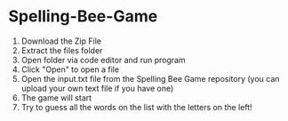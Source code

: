 # Spelling-Bee-Game
1. Download the Zip File
2. Extract the files folder
3. Open folder via code editor and run program
4. Click "Open" to open a file
5. Open the input.txt file from the Spelling Bee Game repository (you can upload your own text file if you have one)
6. The game will start
7. Try to guess all the words on the list with the letters on the left!
